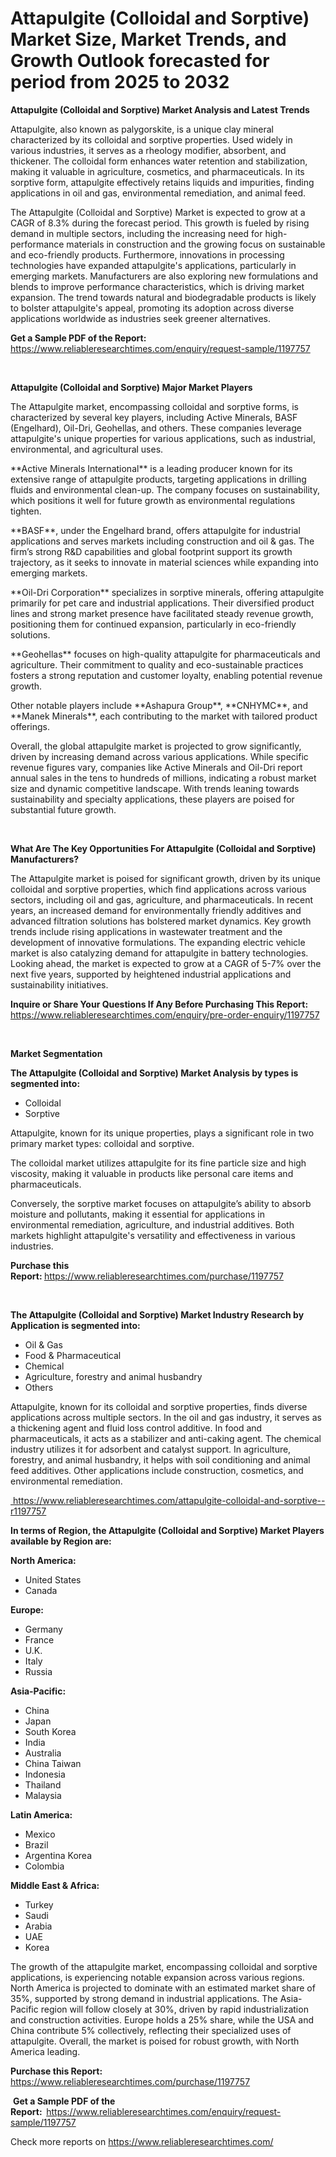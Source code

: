 <p><h1>Attapulgite (Colloidal and Sorptive) Market Size, Market Trends, and Growth Outlook forecasted for period from 2025 to 2032</h1></p><p><strong>Attapulgite (Colloidal and Sorptive) Market Analysis and Latest Trends</strong></p>
<p><p>Attapulgite, also known as palygorskite, is a unique clay mineral characterized by its colloidal and sorptive properties. Used widely in various industries, it serves as a rheology modifier, absorbent, and thickener. The colloidal form enhances water retention and stabilization, making it valuable in agriculture, cosmetics, and pharmaceuticals. In its sorptive form, attapulgite effectively retains liquids and impurities, finding applications in oil and gas, environmental remediation, and animal feed.</p><p>The Attapulgite (Colloidal and Sorptive) Market is expected to grow at a CAGR of 8.3% during the forecast period. This growth is fueled by rising demand in multiple sectors, including the increasing need for high-performance materials in construction and the growing focus on sustainable and eco-friendly products. Furthermore, innovations in processing technologies have expanded attapulgite's applications, particularly in emerging markets. Manufacturers are also exploring new formulations and blends to improve performance characteristics, which is driving market expansion. The trend towards natural and biodegradable products is likely to bolster attapulgite's appeal, promoting its adoption across diverse applications worldwide as industries seek greener alternatives.</p></p>
<p><strong>Get a Sample PDF of the Report:&nbsp;</strong> <a href="https://www.reliableresearchtimes.com/enquiry/request-sample/1197757?utm_campaign=3207&utm_medium=2&utm_source=Github&utm_content=ia&utm_term=03042025&utm_id=attapulgite-colloidal-and-sorptive">https://www.reliableresearchtimes.com/enquiry/request-sample/1197757</a></p>
<p>&nbsp;</p>
<p><strong>Attapulgite (Colloidal and Sorptive) Major Market Players</strong></p>
<p><p>The Attapulgite market, encompassing colloidal and sorptive forms, is characterized by several key players, including Active Minerals, BASF (Engelhard), Oil-Dri, Geohellas, and others. These companies leverage attapulgite's unique properties for various applications, such as industrial, environmental, and agricultural uses.</p><p>**Active Minerals International** is a leading producer known for its extensive range of attapulgite products, targeting applications in drilling fluids and environmental clean-up. The company focuses on sustainability, which positions it well for future growth as environmental regulations tighten.</p><p>**BASF**, under the Engelhard brand, offers attapulgite for industrial applications and serves markets including construction and oil & gas. The firm’s strong R&D capabilities and global footprint support its growth trajectory, as it seeks to innovate in material sciences while expanding into emerging markets.</p><p>**Oil-Dri Corporation** specializes in sorptive minerals, offering attapulgite primarily for pet care and industrial applications. Their diversified product lines and strong market presence have facilitated steady revenue growth, positioning them for continued expansion, particularly in eco-friendly solutions.</p><p>**Geohellas** focuses on high-quality attapulgite for pharmaceuticals and agriculture. Their commitment to quality and eco-sustainable practices fosters a strong reputation and customer loyalty, enabling potential revenue growth.</p><p>Other notable players include **Ashapura Group**, **CNHYMC**, and **Manek Minerals**, each contributing to the market with tailored product offerings.</p><p>Overall, the global attapulgite market is projected to grow significantly, driven by increasing demand across various applications. While specific revenue figures vary, companies like Active Minerals and Oil-Dri report annual sales in the tens to hundreds of millions, indicating a robust market size and dynamic competitive landscape. With trends leaning towards sustainability and specialty applications, these players are poised for substantial future growth.</p></p>
<p>&nbsp;</p>
<p><strong>What Are The Key Opportunities For Attapulgite (Colloidal and Sorptive) Manufacturers?</strong></p>
<p><p>The Attapulgite market is poised for significant growth, driven by its unique colloidal and sorptive properties, which find applications across various sectors, including oil and gas, agriculture, and pharmaceuticals. In recent years, an increased demand for environmentally friendly additives and advanced filtration solutions has bolstered market dynamics. Key growth trends include rising applications in wastewater treatment and the development of innovative formulations. The expanding electric vehicle market is also catalyzing demand for attapulgite in battery technologies. Looking ahead, the market is expected to grow at a CAGR of 5-7% over the next five years, supported by heightened industrial applications and sustainability initiatives.</p></p>
<p><strong>Inquire or Share Your Questions If Any Before Purchasing This Report:</strong> <a href="https://www.reliableresearchtimes.com/enquiry/pre-order-enquiry/1197757?utm_campaign=3207&utm_medium=2&utm_source=Github&utm_content=ia&utm_term=03042025&utm_id=attapulgite-colloidal-and-sorptive">https://www.reliableresearchtimes.com/enquiry/pre-order-enquiry/1197757</a></p>
<p>&nbsp;</p>
<p><strong>Market Segmentation</strong></p>
<p><strong>The Attapulgite (Colloidal and Sorptive) Market Analysis by types is segmented into:</strong></p>
<p><ul><li>Colloidal</li><li>Sorptive</li></ul></p>
<p><p>Attapulgite, known for its unique properties, plays a significant role in two primary market types: colloidal and sorptive. </p><p>The colloidal market utilizes attapulgite for its fine particle size and high viscosity, making it valuable in products like personal care items and pharmaceuticals. </p><p>Conversely, the sorptive market focuses on attapulgite’s ability to absorb moisture and pollutants, making it essential for applications in environmental remediation, agriculture, and industrial additives. Both markets highlight attapulgite's versatility and effectiveness in various industries.</p></p>
<p><strong>Purchase this Report:&nbsp;</strong><a href="https://www.reliableresearchtimes.com/purchase/1197757?utm_campaign=3207&utm_medium=2&utm_source=Github&utm_content=ia&utm_term=03042025&utm_id=attapulgite-colloidal-and-sorptive">https://www.reliableresearchtimes.com/purchase/1197757</a></p>
<p>&nbsp;</p>
<p><strong>The Attapulgite (Colloidal and Sorptive) Market Industry Research by Application is segmented into:</strong></p>
<p><ul><li>Oil & Gas</li><li>Food & Pharmaceutical</li><li>Chemical</li><li>Agriculture, forestry and animal husbandry</li><li>Others</li></ul></p>
<p><p>Attapulgite, known for its colloidal and sorptive properties, finds diverse applications across multiple sectors. In the oil and gas industry, it serves as a thickening agent and fluid loss control additive. In food and pharmaceuticals, it acts as a stabilizer and anti-caking agent. The chemical industry utilizes it for adsorbent and catalyst support. In agriculture, forestry, and animal husbandry, it helps with soil conditioning and animal feed additives. Other applications include construction, cosmetics, and environmental remediation.</p></p>
<p><a href="https://www.reliableresearchtimes.com/attapulgite-colloidal-and-sorptive--r1197757?utm_campaign=3207&utm_medium=2&utm_source=Github&utm_content=ia&utm_term=03042025&utm_id=attapulgite-colloidal-and-sorptive">&nbsp;https://www.reliableresearchtimes.com/attapulgite-colloidal-and-sorptive--r1197757</a></p>
<p><strong>In terms of Region, the Attapulgite (Colloidal and Sorptive) Market Players available by Region are:</strong></p>
<p>
    <p> <strong> North America: </strong>
        <ul>
            <li>United States</li>
            <li>Canada</li>
        </ul>
        </p> 
    <p> <strong> Europe: </strong>
        <ul>
            <li>Germany</li>
            <li>France</li>
            <li>U.K.</li>
            <li>Italy</li>
            <li>Russia</li>
        </ul>
        </p> 
    <p> <strong> Asia-Pacific: </strong>
        <ul>
            <li>China</li>
            <li>Japan</li>
            <li>South Korea</li>
            <li>India</li>
            <li>Australia</li>
            <li>China Taiwan</li>
            <li>Indonesia</li>
            <li>Thailand</li>
            <li>Malaysia</li>
        </ul>
        </p> 
    <p> <strong> Latin America: </strong>
        <ul>
            <li>Mexico</li>
            <li>Brazil</li>
            <li>Argentina Korea</li>
            <li>Colombia</li>
        </ul>
        </p> 
    <p> <strong> Middle East & Africa: </strong>
        <ul>
            <li>Turkey</li>
            <li>Saudi</li>
            <li>Arabia</li>
            <li>UAE</li>
            <li>Korea</li>
        </ul>
    </p>
    </p>
<p><p>The growth of the attapulgite market, encompassing colloidal and sorptive applications, is experiencing notable expansion across various regions. North America is projected to dominate with an estimated market share of 35%, supported by strong demand in industrial applications. The Asia-Pacific region will follow closely at 30%, driven by rapid industrialization and construction activities. Europe holds a 25% share, while the USA and China contribute 5% collectively, reflecting their specialized uses of attapulgite. Overall, the market is poised for robust growth, with North America leading.</p></p>
<p><strong>Purchase this Report: </strong><a href="https://www.reliableresearchtimes.com/purchase/1197757?utm_campaign=3207&utm_medium=2&utm_source=Github&utm_content=ia&utm_term=03042025&utm_id=attapulgite-colloidal-and-sorptive">https://www.reliableresearchtimes.com/purchase/1197757</a></p>
<p>&nbsp;<strong>Get a Sample PDF of the Report:&nbsp;&nbsp;</strong><a href="https://www.reliableresearchtimes.com/enquiry/request-sample/1197757?utm_campaign=3207&utm_medium=2&utm_source=Github&utm_content=ia&utm_term=03042025&utm_id=attapulgite-colloidal-and-sorptive">https://www.reliableresearchtimes.com/enquiry/request-sample/1197757</a></p>
<p><strong></strong></p>
<p>Check more reports on <a href="https://www.reliableresearchtimes.com/?utm_campaign=3207&utm_medium=2&utm_source=Github&utm_content=ia&utm_term=03042025&utm_id=attapulgite-colloidal-and-sorptive">https://www.reliableresearchtimes.com/</a></p>